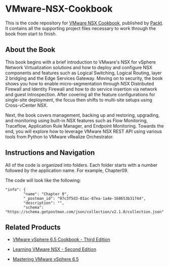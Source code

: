 


# VMware-NSX-Cookbook
This is the code repository for [VMware NSX Cookbook](https://www.packtpub.com/virtualization-and-cloud/vmware-nsx-cookbook), published by [Packt](https://www.packtpub.com/?utm_source=github). It contains all the supporting project files necessary to work through the book from start to finish.
## About the Book
This book begins with a brief introduction to VMware's NSX for vSphere Network Virtualization solutions and how to deploy and configure NSX components and features such as Logical Switching, Logical Routing, layer 2 bridging and the Edge Services Gateway. Moving on to security, the book shows you how to enable micro-segmentation through NSX Distributed Firewall and Identity Firewall and how to do service insertion via network and guest introspection. After covering all the feature configurations for single-site deployment, the focus then shifts to multi-site setups using Cross-vCenter NSX.

Next, the book covers management, backing up and restoring, upgrading, and monitoring using built-in NSX features such as Flow Monitoring, Traceflow, Application Rule Manager, and Endpoint Monitoring. Towards the end, you will explore how to leverage VMware NSX REST API using various tools from Python to VMware vRealize Orchestrator.
## Instructions and Navigation
All of the code is organized into folders. Each folder starts with a number followed by the application name. For example, Chapter09.



The code will look like the following:
```
"info": {
		"name": "Chapter 9",
		"_postman_id": "97c3f5d3-01ac-87ea-1a4e-168653b31744",
		"description": "",
		"schema": "https://schema.getpostman.com/json/collection/v2.1.0/collection.json"
```


## Related Products
* [VMware vSphere 6.5 Cookbook - Third Edition](https://www.packtpub.com/virtualization-and-cloud/vmware-vsphere-65-cookbook-third-edition)

* [Learning VMware NSX - Second Edition](https://www.packtpub.com/virtualization-and-cloud/learning-vmware-nsx-second-edition)

* [Mastering VMware vSphere 6.5](https://www.packtpub.com/virtualization-and-cloud/mastering-vmware-vsphere-65)

